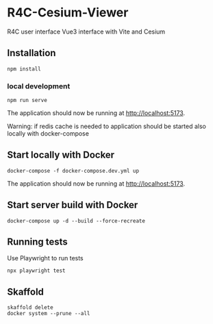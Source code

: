 # R4C-Cesium-Viewer

R4C user interface Vue3 interface with Vite and Cesium

## Installation 
```
npm install
```
### local development
```
npm run serve
```
The application should now be running at [http://localhost:5173](http://localhost:5173).

Warning: if redis cache is needed to application should be started also locally with docker-compose

## Start locally with Docker

```
docker-compose -f docker-compose.dev.yml up
```
The application should now be running at [http://localhost:5173](http://localhost:5173).

## Start server build with Docker 

```
docker-compose up -d --build --force-recreate
```

## Running tests

Use Playwright to run tests

```
npx playwright test
```

## Skaffold

```
skaffold delete
docker system --prune --all
```
